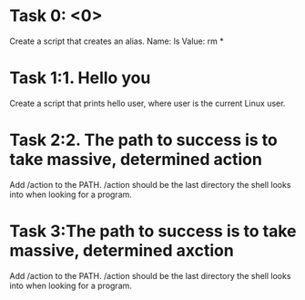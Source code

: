 # Task 0: <0>
Create a script that creates an alias.
Name: ls
Value: rm *
# Task 1:1. Hello you
Create a script that prints hello user, where user is the current Linux user.
# Task 2:2. The path to success is to take massive, determined action
Add /action to the PATH. /action should be the last directory the shell looks into when looking for a program.
# Task 3:The path to success is to take massive, determined axction
Add /action to the PATH. /action should be the last directory the shell looks into when looking for a program.
